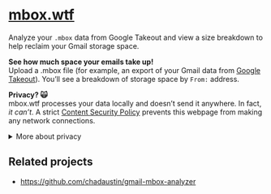 # [mbox.wtf](https://mbox.wtf/)

Analyze your `.mbox` data from Google Takeout and view a size breakdown to help reclaim your Gmail storage space.

**See how much space your emails take up!**  
Upload a .mbox file (for example, an export of your Gmail data from [Google Takeout](https://support.google.com/accounts/answer/3024190?hl=en)). You’ll see a breakdown of storage space by `From:` address.

**Privacy? 🙀**  
mbox.wtf processes your data locally and doesn’t send it anywhere. In fact, _it can’t_. A strict [Content Security Policy](https://csp-evaluator.withgoogle.com/?csp=https://mbox.wtf) prevents this webpage from making any network connections.

<details>
<summary>More about privacy</summary>

mbox.wtf is structured as a single HTML file, and the [CSP](https://developer.mozilla.org/en-US/docs/Web/HTTP/Headers/Content-Security-Policy) is locked down to disallow any connections whatsoever. Visit the [CSP Evaluator](https://csp-evaluator.withgoogle.com/?csp=https://mbox.wtf) to validate the website’s CSP for yourself. You can also try opening your browser’s dev tools and trying to run `fetch("")` — this should fail, demonstrating that the browser prevents the website from making any connections.

</details>

## Related projects

- https://github.com/chadaustin/gmail-mbox-analyzer
